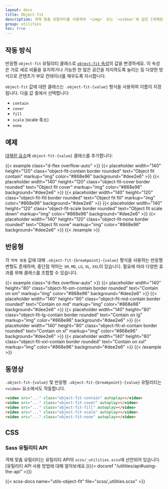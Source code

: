 ```yaml
---
layout: docs
title: Object fit
description: 개체 맞춤 유틸리티를 사용하여 `<img>` 또는 `<video>`와 같은 [대체된 요소](https://developer.mozilla.org/en-US/docs/Web/CSS/Replaced_element)의 콘텐츠가 컨테이너에 맞게 크기를 조정하는 방법을 수정할 수 있습니다.
group: utilities
toc: true
---
```


## 작동 방식

반응형 `object-fit` 유틸리티 클래스로 [`object-fit` 속성](https://developer.mozilla.org/en-US/docs/Web/CSS/object-fit)의 값을 변경하세요. 이 속성은 가로 세로 비율을 유지하거나 가능한 한 많은 공간을 차지하도록 늘리는 등 다양한 방식으로 콘텐츠가 부모 컨테이너를 채우도록 지시합니다.

`object-fit` 값에 대한 클래스는 `.object-fit-{value}` 형식을 사용하여 이름이 지정됩니다. 다음 값 중에서 선택합니다:

- `contain`
- `cover`
- `fill`
- `scale` (scale 축소)
- `none`

## 예제

[대체된 요소](https://developer.mozilla.org/en-US/docs/Web/CSS/Replaced_element)에 `object-fit-{value}` 클래스를 추가합니다:

{{< example class="d-flex overflow-auto" >}}
{{< placeholder width="140" height="120" class="object-fit-contain border rounded" text="Object fit contain" markup="img" color="#868e96" background="#dee2e6" >}}
{{< placeholder width="140" height="120" class="object-fit-cover border rounded" text="Object fit cover" markup="img" color="#868e96" background="#dee2e6" >}}
{{< placeholder width="140" height="120" class="object-fit-fill border rounded" text="Object fit fill" markup="img" color="#868e96" background="#dee2e6" >}}
{{< placeholder width="140" height="120" class="object-fit-scale border rounded" text="Object fit scale down" markup="img" color="#868e96" background="#dee2e6" >}}
{{< placeholder width="140" height="120" class="object-fit-none border rounded" text="Object fit none" markup="img" color="#868e96" background="#dee2e6" >}}
{{< /example >}}

## 반응형

각 `객체 맞춤` 값에 대해 `.object-fit-{breakpoint}-{value}` 형식을 사용하는 반응형 변형도 존재하며, 중단점 약어는 `SM`, `MD`, `LG`, `XL`, `XXL`이 있습니다. 필요에 따라 다양한 효과를 위해 클래스를 조합할 수 있습니다.

{{< example class="d-flex overflow-auto" >}}
{{< placeholder width="140" height="80" class="object-fit-sm-contain border rounded" text="Contain on sm" markup="img" color="#868e96" background="#dee2e6" >}}
{{< placeholder width="140" height="80" class="object-fit-md-contain border rounded" text="Contain on md" markup="img" color="#868e96" background="#dee2e6" >}}
{{< placeholder width="140" height="80" class="object-fit-lg-contain border rounded" text="Contain on lg" markup="img" color="#868e96" background="#dee2e6" >}}
{{< placeholder width="140" height="80" class="object-fit-xl-contain border rounded" text="Contain on xl" markup="img" color="#868e96" background="#dee2e6" >}}
{{< placeholder width="140" height="80" class="object-fit-xxl-contain border rounded" text="Contain on xxl" markup="img" color="#868e96" background="#dee2e6" >}}
{{< /example >}}

## 동영상

`.object-fit-{value}` 및 반응형 `.object-fit-{breakpoint}-{value}` 유틸리티는 `<video>` 요소에서도 작동합니다.

```html
<video src="..." class="object-fit-contain" autoplay></video>
<video src="..." class="object-fit-cover" autoplay></video>
<video src="..." class="object-fit-fill" autoplay></video>
<video src="..." class="object-fit-scale" autoplay></video>
<video src="..." class="object-fit-none" autoplay></video>
```

## CSS

### Sass 유틸리티 API

객체 맞춤 유틸리티는 유틸리티 API의 `scss/_utilities.scss`에 선언되어 있습니다. [유틸리티 API 사용 방법에 대해 알아보세요.]({{< docsref "/utilities/api#using-the-api" >}})

{{< scss-docs name="utils-object-fit" file="scss/_utilities.scss" >}}
